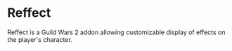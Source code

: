 # Reffect
Reffect is a Guild Wars 2 addon allowing customizable display of effects on the player's character.
